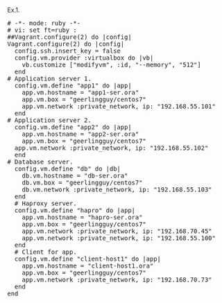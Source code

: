 <p1>Ex.1.</p1>
<pre>
# -*- mode: ruby -*-
# vi: set ft=ruby :
##Vagrant.configure(2) do |config|
Vagrant.configure(2) do |config|
  config.ssh.insert_key = false
  config.vm.provider :virtualbox do |vb|
    vb.customize ["modifyvm", :id, "--memory", "512"]
  end
# Application server 1.
  config.vm.define "app1" do |app|
    app.vm.hostname = "app1-ser.ora"
    app.vm.box = "geerlingguy/centos7"
    app.vm.network :private_network, ip: "192.168.55.101"
  end
# Application server 2.
  config.vm.define "app2" do |app|
    app.vm.hostname = "app2-ser.ora"
    app.vm.box = "geerlingguy/centos7"
  app.vm.network :private_network, ip: "192.168.55.102"
  end
# Database server.
  config.vm.define "db" do |db|
    db.vm.hostname = "db-ser.ora"
    db.vm.box = "geerlingguy/centos7"
    db.vm.network :private_network, ip: "192.168.55.103"
  end
  # Haproxy server.
  config.vm.define "hapro" do |app|
    app.vm.hostname = "hapro-ser.ora"
    app.vm.box = "geerlingguy/centos7"
    app.vm.network :private_network, ip: "192.168.70.45"
    app.vm.network :private_network, ip: "192.168.55.100"
  end
  # Client for app.
  config.vm.define "client-host1" do |app|
    app.vm.hostname = "client-host1.ora"
    app.vm.box = "geerlingguy/centos7"
    app.vm.network :private_network, ip: "192.168.70.73"
  end
end

</pre>
